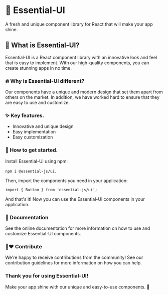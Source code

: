 # 🎨 Essential-UI
A fresh and unique component library for React that will make your app shine.

## 🥇 What is Essential-UI?
Essential-UI is a React component library with an innovative look and feel that is easy to implement. With our high-quality components, you can create stunning apps in no time.

### 🔥 Why is Essential-UI different?
Our components have a unique and modern design that set them apart from others on the market. In addition, we have worked hard to ensure that they are easy to use and customize.

### ✨ Key features.
- Innovative and unique design
- Easy implementation
- Easy customization

### 🤔 How to get started.
Install Essential-UI using npm:

`npm i @essential-js/ui`.

Then, import the components you need in your application:

`import { Button } from 'essential-js/ui';`

And that's it! Now you can use the Essential-UI components in your application.

### 📖 Documentation
See the online documentation for more information on how to use and customize Essential-UI components.

### 🤝❤ Contribute
We're happy to receive contributions from the community! See our contribution guidelines for more information on how you can help.

### Thank you for using Essential-UI!
Make your app shine with our unique and easy-to-use components. 🌟
